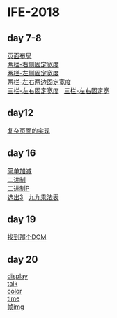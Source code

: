 # IFE-2018
## day 7-8  
[页面布局](https://spock504.github.io/IFE-2018/day7-8/task7-8.html)  
[两栏-右侧固定宽度](https://spock504.github.io/IFE-2018/day7-8/两栏-右侧固定宽度.html)  
[两栏-左侧固定宽度](https://spock504.github.io/IFE-2018/day7-8/两栏-左侧固定宽度.html)  
[两栏-左右两边固定宽度](https://spock504.github.io/IFE-2018/day7-8/两栏-左右两边固定宽度.html)  
[三栏-左右固定宽度](https://spock504.github.io/IFE-2018/day7-8/三栏-左右固定宽度.html)  
[三栏-左右固定宽](https://spock504.github.io/IFE-2018/day7-8/三栏-左中固定宽度.html)  
## day12
[复杂页面的实现](https://spock504.github.io/IFE-2018/day12-15/index.html)  

## day 16  
[简单加减](https://spock504.github.io/IFE-2018/day16-18/16-1简单加减.html)  
[二进制](https://spock504.github.io/IFE-2018/day16-18/16-2二进制.html)  
[二进制P](https://spock504.github.io/IFE-2018/day16-18/16-3二进制P.html.html)  
[选出3](https://spock504.github.io/IFE-2018/day16-18/16-4选出3.html)  
[九九乘法表](https://spock504.github.io/IFE-2018/day16-18/16-5九九乘法表.html)  

## day 19  
[找到那个DOM](https://spock504.github.io/IFE-2018/day19/%E6%89%BE%E5%88%B0%E9%82%A3%E4%B8%AADOM.html)  

## day 20  
[display](https://spock504.github.io/IFE-2018/day20-21/js-20display.html)  
[talk](https://spock504.github.io/IFE-2018/day20-21/js-20talk.htmll)  
[color](https://spock504.github.io/IFE-2018/day20-21/js-20-3color.html)  
[time](https://spock504.github.io/IFE-2018/day20-21/js-20-4time.html)  
[帧img](https://spock504.github.io/IFE-2018/day20-21/js-20-5img.html)  





